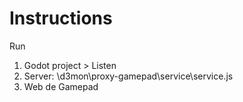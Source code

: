 # Instructions
 
Run 
  1. Godot project > Listen
  2. Server: \d3mon\proxy-gamepad\service\service.js
  3. Web de Gamepad
